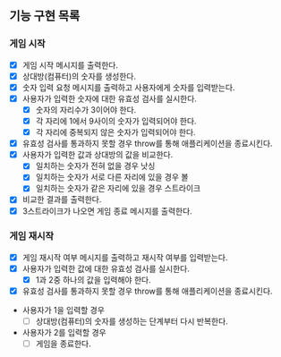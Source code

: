 ## 기능 구현 목록

### 게임 시작

- [x] 게임 시작 메시지를 출력한다.
- [x] 상대방(컴퓨터)의 숫자를 생성한다.
- [x] 숫자 입력 요청 메시지를 출력하고 사용자에게 숫자를 입력받는다.
- [x] 사용자가 입력한 숫자에 대한 유효성 검사를 실시한다.
  - [x] 숫자의 자리수가 3이어야 한다.
  - [x] 각 자리에 1에서 9사이의 숫자가 입력되어야 한다.
  - [x] 각 자리에 중복되지 않은 숫자가 입력되어야 한다.
- [x] 유효성 검사를 통과하지 못할 경우 throw를 통해 애플리케이션을 종료시킨다.
- [x] 사용자가 입력한 값과 상대방의 값을 비교한다.
  - [x] 일치하는 숫자가 전혀 없을 경우 낫싱
  - [x] 일치하는 숫자가 서로 다른 자리에 있을 경우 볼
  - [x] 일치하는 숫자가 같은 자리에 있을 경우 스트라이크
- [x] 비교한 결과를 출력한다.
- [x] 3스트라이크가 나오면 게임 종료 메시지를 출력한다.

### 게임 재시작

- [x] 게임 재시작 여부 메시지를 출력하고 재시작 여부를 입력받는다.
- [x] 사용자가 입력한 값에 대한 유효성 검사를 실시한다.
  - [x] 1과 2중 하나의 값을 입력해야 한다.
- [x] 유효성 검사를 통과하지 못할 경우 throw를 통해 애플리케이션을 종료시킨다.
- 사용자가 1을 입력할 경우
  - [ ] 상대방(컴퓨터)의 숫자를 생성하는 단계부터 다시 반복한다.
- 사용자가 2를 입력할 경우
  - [ ] 게임을 종료한다.
